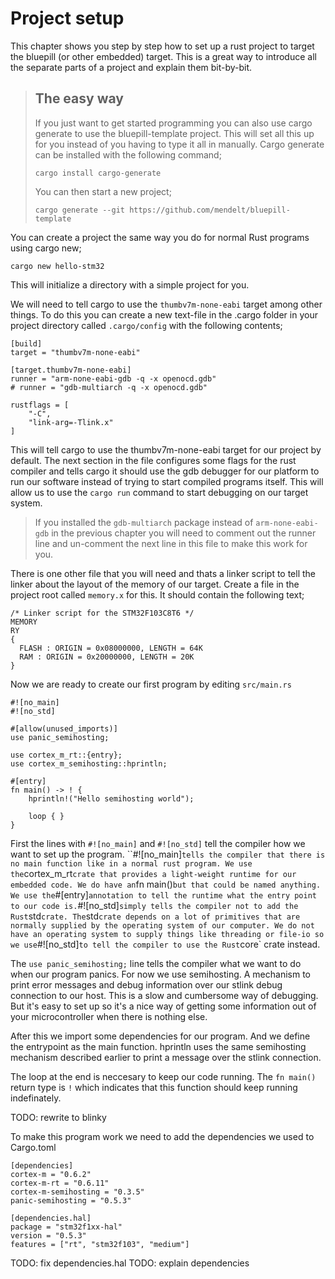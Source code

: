 # Project setup
This chapter shows you step by step how to set up a rust project to target the bluepill (or other embedded) target. This is a great way to introduce all the separate parts of a project and explain them bit-by-bit. 

> ## The easy way
> If you just want to get started programming you can also use cargo generate to use the bluepill-template
> project. This will set all this up for you instead of you having to type it all in manually.
> Cargo generate can be installed with the following command;
> ```
> cargo install cargo-generate
> ```
>
> You can then start a new project;
> ```
> cargo generate --git https://github.com/mendelt/bluepill-template
> ```

You can create a project the same way you do for normal Rust programs using cargo new;
```
cargo new hello-stm32
```
This will initialize a directory with a simple project for you.

We will need to tell cargo to use the `thumbv7m-none-eabi` target among other things. To do this you can create a new text-file in the .cargo folder in your project
directory called `.cargo/config` with the following contents;
```
[build]
target = "thumbv7m-none-eabi"

[target.thumbv7m-none-eabi]
runner = "arm-none-eabi-gdb -q -x openocd.gdb"
# runner = "gdb-multiarch -q -x openocd.gdb"

rustflags = [
    "-C",
    "link-arg=-Tlink.x"
]
```

This will tell cargo to use the thumbv7m-none-eabi target for our project by default. The next section in the file configures some flags for the rust compiler and tells
cargo it should use the gdb debugger for our platform to run our software instead of trying to start compiled programs itself. This will allow us to use the `cargo run`
command to start debugging on our target system.

> If you installed the `gdb-multiarch` package instead of `arm-none-eabi-gdb` in the previous chapter you will need to comment out the runner line and un-comment the next line in this file to make this work for you.

There is one other file that you will need and thats a linker script to tell the linker about the layout of the memory of our target.
Create a file in the project root called `memory.x` for this. It should contain the following text;
```
/* Linker script for the STM32F103C8T6 */
MEMORY
RY
{
  FLASH : ORIGIN = 0x08000000, LENGTH = 64K
  RAM : ORIGIN = 0x20000000, LENGTH = 20K
}
```

Now we are ready to create our first program by editing `src/main.rs`
```
#![no_main]
#![no_std]

#[allow(unused_imports)]
use panic_semihosting;

use cortex_m_rt::{entry};
use cortex_m_semihosting::hprintln;

#[entry]
fn main() -> ! {
    hprintln!("Hello semihosting world");

    loop { }
}
```

First the lines with `#![no_main]` and `#![no_std]` tell the compiler how we want to set up the
program. ``#![no_main]` tells the compiler that there is no main function like in a normal rust
program. We use the `cortex_m_rt` crate that provides a light-weight runtime for our embedded
code. We do have an `fn main()` but that could be named anything. We use the `#[entry]` annotation
to tell the runtime what the entry point to our code is.
`#![no_std]` simply tells the compiler not to add the Rust `std` crate. The `std` crate depends on
a lot of primitives that are normally supplied by the operating system of our computer. We do not
have an operating system to supply things like threading or file-io so we use `#![no_std]` to tell
the compiler to use the Rust `core` crate instead.

The `use panic_semihosting;` line tells the compiler what we want to do when our program panics. For
now we use semihosting. A mechanism to print error messages and debug information over our stlink
debug connection to our host. This is a slow and cumbersome way of debugging. But it's easy to set
up so it's a nice way of getting some information out of your microcontroller when there is nothing
else.

After this we import some dependencies for our program. And we define the entrypoint as the main
function. hprintln uses the same semihosting mechanism described earlier to print a message over
the stlink connection.

The loop at the end is neccesary to keep our code running. The `fn main()` return type is `!` which
indicates that this function should keep running indefinately.

TODO: rewrite to blinky

To make this program work we need to add the dependencies we used to Cargo.toml
```
[dependencies]
cortex-m = "0.6.2"
cortex-m-rt = "0.6.11"
cortex-m-semihosting = "0.3.5"
panic-semihosting = "0.5.3"

[dependencies.hal]
package = "stm32f1xx-hal"
version = "0.5.3"
features = ["rt", "stm32f103", "medium"]
```

TODO: fix dependencies.hal
TODO: explain dependencies
